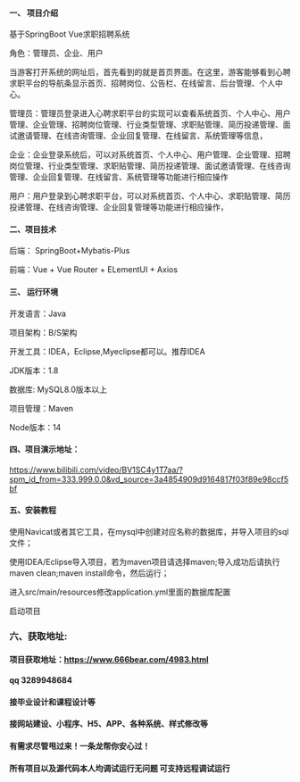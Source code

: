 

#### 一、 项目介绍
基于SpringBoot Vue求职招聘系统

角色：管理员、企业、用户

当游客打开系统的网址后，首先看到的就是首页界面。在这里，游客能够看到心聘求职平台的导航条显示首页、招聘岗位、公告栏、在线留言、后台管理、个人中心。

管理员：管理员登录进入心聘求职平台的实现可以查看系统首页、个人中心、用户管理、企业管理、招聘岗位管理、行业类型管理、求职贴管理、简历投递管理、面试邀请管理、在线咨询管理、企业回复管理、在线留言、系统管理等信息，

企业：企业登录系统后，可以对系统首页、个人中心、用户管理、企业管理、招聘岗位管理、行业类型管理、求职贴管理、简历投递管理、面试邀请管理、在线咨询管理、企业回复管理、在线留言、系统管理等功能进行相应操作

用户：用户登录到心聘求职平台，可以对系统首页、个人中心、求职贴管理、简历投递管理、在线咨询管理、企业回复管理等功能进行相应操作，
#### 二、项目技术
后端： SpringBoot+Mybatis-Plus

前端：Vue + Vue Router + ELementUI + Axios

#### 三、 运行环境
开发语言：Java

项目架构：B/S架构

开发工具：IDEA，Eclipse,Myeclipse都可以。推荐IDEA

JDK版本：1.8

数据库: MySQL8.0版本以上

项目管理：Maven

Node版本：14

#### 四、项目演示地址：

https://www.bilibili.com/video/BV1SC4y1T7aa/?spm_id_from=333.999.0.0&vd_source=3a4854909d9164817f03f89e98ccf5bf

#### 五、安装教程
使用Navicat或者其它工具，在mysql中创建对应名称的数据库，并导入项目的sql文件；

使用IDEA/Eclipse导入项目，若为maven项目请选择maven;导入成功后请执行maven clean;maven install命令，然后运行；

进入src/main/resources修改application.yml里面的数据库配置

启动项目


### 六、获取地址:
#### 项目获取地址：https://www.666bear.com/4983.html
#### qq 3289948684
#### 接毕业设计和课程设计等
#### 接网站建设、小程序、H5、APP、各种系统、样式修改等
#### 有需求尽管甩过来！一条龙帮你安心过！
#### 所有项目以及源代码本人均调试运行无问题 可支持远程调试运行




